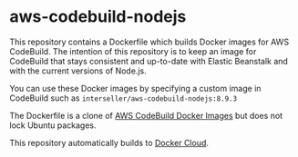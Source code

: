 # aws-codebuild-nodejs

This repository contains a Dockerfile which builds Docker images for AWS CodeBuild. The intention of this repository is to keep an image for CodeBuild that stays consistent and up-to-date with Elastic Beanstalk and with the current versions of Node.js.

You can use these Docker images by specifying a custom image in CodeBuild such as `interseller/aws-codebuild-nodejs:8.9.3`

The Dockerfile is a clone of [AWS CodeBuild Docker Images](https://github.com/aws/aws-codebuild-docker-images) but does not lock Ubuntu packages.

This repository automatically builds to [Docker Cloud](https://cloud.docker.com/swarm/interseller/repository/docker/interseller/aws-codebuild-nodejs/general).
